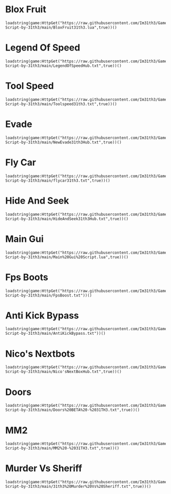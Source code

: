 # Blox Fruit

```
loadstring(game:HttpGet("https://raw.githubusercontent.com/Im31th3/Games-Script-by-31th3/main/BloxFruit31th3.lua",true))()
```

# Legend Of Speed

```
loadstring(game:HttpGet("https://raw.githubusercontent.com/Im31th3/Games-Script-by-31th3/main/LegendOfSpeedHub.txt",true))()
```

# Tool Speed

```
loadstring(game:HttpGet("https://raw.githubusercontent.com/Im31th3/Games-Script-by-31th3/main/Toolspeed31th3.txt",true))()
```

# Evade

```
loadstring(game:HttpGet("https://raw.githubusercontent.com/Im31th3/Games-Script-by-31th3/main/NewEvade31th3Hub.txt",true))()
```

# Fly Car

```
loadstring(game:HttpGet("https://raw.githubusercontent.com/Im31th3/Games-Script-by-31th3/main/flycar31th3.txt",true))()
```

# Hide And Seek

```
loadstring(game:HttpGet("https://raw.githubusercontent.com/Im31th3/Games-Script-by-31th3/main/HideAndSeek31th3Hub.txt",true))()
```

# Main Gui

```
loadstring(game:HttpGet("https://raw.githubusercontent.com/Im31th3/Games-Script-by-31th3/main/Main%20Gui%20Script.lua",true))()
```

# Fps Boots

```
loadstring(game:HttpGet("https://raw.githubusercontent.com/Im31th3/Games-Script-by-31th3/main/FpsBoost.txt"))()
```

# Anti Kick Bypass

```
loadstring(game:HttpGet("https://raw.githubusercontent.com/Im31th3/Games-Script-by-31th3/main/AntiKickBypass.txt"))()
```
# Nico's Nextbots

```
loadstring(game:HttpGet("https://raw.githubusercontent.com/Im31th3/Games-Script-by-31th3/main/Nico'sNextBoxHub.txt",true))()
```
# Doors
```
loadstring(game:HttpGet("https://raw.githubusercontent.com/Im31th3/Games-Script-by-31th3/main/Doors%20BETA%20-%2031TH3.txt",true))()
```
# MM2
```
loadstring(game:HttpGet("https://raw.githubusercontent.com/Im31th3/Games-Script-by-31th3/main/MM2%20-%2031TH3.txt",true))()
```
# Murder Vs Sheriff
```
loadstring(game:HttpGet("https://raw.githubusercontent.com/Im31th3/Games-Script-by-31th3/main/31th3%20Murder%20Vs%20Sheriff.txt",true))()
```
